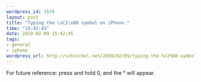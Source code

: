 ```yaml
--- 
wordpress_id: 1670
layout: post
title: "Typing the \xC2\xB0 symbol on iPhone."
time: "15:42:45"
date: 2010-02-09 15:42:45
tags: 
- general
- iphone
wordpress_url: http://schinckel.net/2010/02/09/typing-the-%c2%b0-symbol-on-iphone/
---
```

For future reference: press and hold 0, and the ° will appear.
